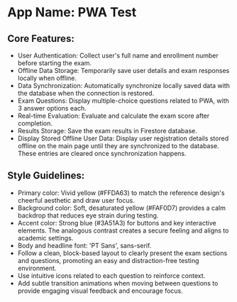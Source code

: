 # **App Name**: PWA Test

## Core Features:

- User Authentication: Collect user's full name and enrollment number before starting the exam.
- Offline Data Storage: Temporarily save user details and exam responses locally when offline.
- Data Synchronization: Automatically synchronize locally saved data with the database when the connection is restored.
- Exam Questions: Display multiple-choice questions related to PWA, with 3 answer options each.
- Real-time Evaluation: Evaluate and calculate the exam score after completion.
- Results Storage: Save the exam results in Firestore database.
- Display Stored Offline User Data: Display user registration details stored offline on the main page until they are synchronized to the database. These entries are cleared once synchronization happens.

## Style Guidelines:

- Primary color: Vivid yellow (#FFDA63) to match the reference design's cheerful aesthetic and draw user focus.
- Background color: Soft, desaturated yellow (#FAF0D7) provides a calm backdrop that reduces eye strain during testing.
- Accent color: Strong blue (#3A51A3) for buttons and key interactive elements. The analogous contrast creates a secure feeling and aligns to academic settings.
- Body and headline font: 'PT Sans', sans-serif.
- Follow a clean, block-based layout to clearly present the exam sections and questions, promoting an easy and distraction-free testing environment.
- Use intuitive icons related to each question to reinforce context.
- Add subtle transition animations when moving between questions to provide engaging visual feedback and encourage focus.